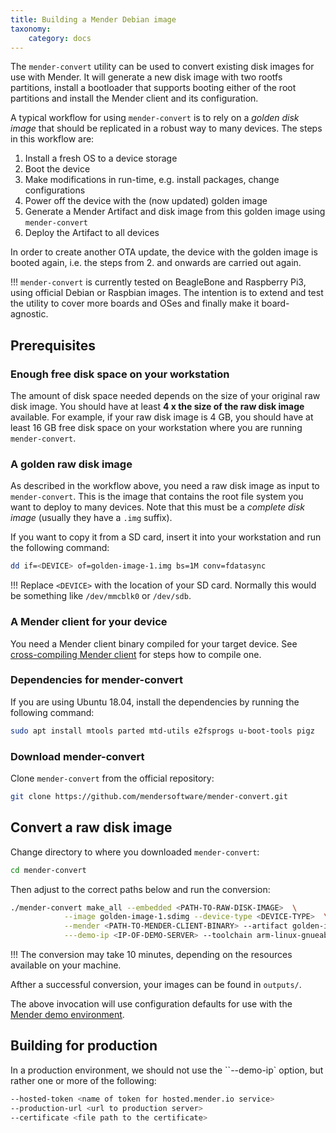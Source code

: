 ```yaml
---
title: Building a Mender Debian image
taxonomy:
    category: docs
---
```


The `mender-convert` utility can be used to convert existing disk images for use with Mender. It will generate a new disk image with two rootfs partitions, install a bootloader that supports booting either of the root partitions and install the Mender client and its configuration.

A typical workflow for using `mender-convert` is to rely on a *golden disk image* that should be replicated in a robust way to many devices. The steps in this workflow are:

1. Install a fresh OS to a device storage
2. Boot the device
3. Make modifications in run-time, e.g. install packages, change configurations
4. Power off the device with the (now updated) golden image
5. Generate a Mender Artifact and disk image from this golden image using `mender-convert`
6. Deploy the Artifact to all devices

In order to create another OTA update, the device with the golden image is booted again, i.e. the steps from 2. and onwards are carried out again.

!!! `mender-convert` is currently tested on BeagleBone and Raspberry Pi3, using official Debian or Raspbian images. The intention is to extend and test the utility to cover more boards and OSes and finally make it board-agnostic.

## Prerequisites

### Enough free disk space on your workstation

The amount of disk space needed depends on the size of your original raw disk image.
You should have at least **4 x the size of the raw disk image** available.
For example, if your raw disk image is 4 GB, you should have at least 16 GB free disk space on your workstation where you are running `mender-convert`.

### A golden raw disk image

As described in the workflow above, you need a raw disk image as input to `mender-convert`. This is the image that contains the root file system you want to deploy to many devices. Note that this must be a *complete disk image* (usually they have a `.img` suffix).

If you want to copy it from a SD card, insert it into your workstation and run the following command:

```bash
dd if=<DEVICE> of=golden-image-1.img bs=1M conv=fdatasync
```

!!! Replace `<DEVICE>` with the location of your SD card. Normally this would be something like `/dev/mmcblk0` or `/dev/sdb`.


### A Mender client for your device

You need a Mender client binary compiled for your target device.
See [cross-compiling Mender client](../../client-configuration/cross-compiling) for steps how to compile one.


### Dependencies for mender-convert

If you are using Ubuntu 18.04, install the dependencies by running the following command:

```bash
sudo apt install mtools parted mtd-utils e2fsprogs u-boot-tools pigz
```

### Download mender-convert

Clone `mender-convert` from the official repository:

```bash
git clone https://github.com/mendersoftware/mender-convert.git
```


## Convert a raw disk image

Change directory to where you downloaded `mender-convert`:

```bash
cd mender-convert
```

Then adjust to the correct paths below and run the conversion:

```bash
./mender-convert make_all --embedded <PATH-TO-RAW-DISK-IMAGE>  \
            --image golden-image-1.sdimg --device-type <DEVICE-TYPE>  \
            --mender <PATH-TO-MENDER-CLIENT-BINARY> --artifact golden-image-1  \
            ---demo-ip <IP-OF-DEMO-SERVER> --toolchain arm-linux-gnueabihf --keep
```

!!! The conversion may take 10 minutes, depending on the resources available on your machine.

Afther a successful conversion, your images can be found in `outputs/`.

The above invocation will use configuration defaults for use with the [Mender demo environment](../../../getting-started/create-a-test-environment).


## Building for production

In a production environment, we should not use the ``--demo-ip` option, but rather one or more of the following:

```bash
--hosted-token <name of token for hosted.mender.io service>
--production-url <url to production server>
--certificate <file path to the certificate>
```
